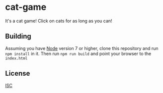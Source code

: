 # cat-game

It's a cat game! Click on cats for as long as you can!

## Building

Assuming you have [Node](https://nodejs.org/) version 7 or higher, clone this repository and run `npm install` in it. Then run `npm run build` and point your browser to the `index.html`

## License

[ISC](LICENSE)
